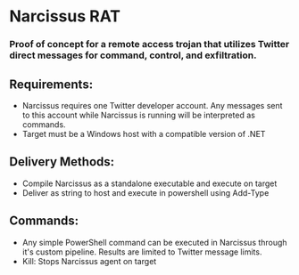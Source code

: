 # Narcissus RAT

### Proof of concept for a remote access trojan that utilizes Twitter direct messages for command, control, and exfiltration.

## Requirements:
 - Narcissus requires one Twitter developer account. Any messages sent to this account while Narcissus is running will be interpreted as commands.
 - Target must be a Windows host with a compatible version of .NET
 
## Delivery Methods:
 - Compile Narcissus as a standalone executable and execute on target
 - Deliver as string to host and execute in powershell using Add-Type
 
## Commands:
 - Any simple PowerShell command can be executed in Narcissus through it's custom pipeline. Results are limited to Twitter message limits.
 - Kill: Stops Narcissus agent on target
